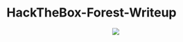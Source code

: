 # HackTheBox-Forest-Writeup
<div align="center">
  <img src="https://imguploads.net/images/2020/03/25/1b4da03abf43b2a25.png"</img>
</div>
